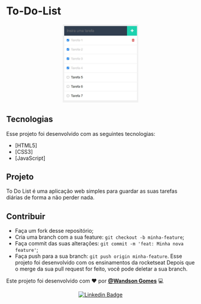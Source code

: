 <h1><strog>To-Do-List</strog></h1>

<p align="center">
  <img alt="To-Do-List" src="to-do-list.jpg" width="40%">
</p>

## Tecnologias

Esse projeto foi desenvolvido com as seguintes tecnologias:

- [HTML5]
- [CSS3]
- [JavaScript]

## Projeto

To Do List é uma aplicação web simples para guardar as suas tarefas diárias de forma a não perder nada.

## Contribuir

- Faça um fork desse repositório;
- Cria uma branch com a sua feature: `git checkout -b minha-feature`;
- Faça commit das suas alterações: `git commit -m 'feat: Minha nova feature'`;
- Faça push para a sua branch: `git push origin minha-feature`.
Esse projeto foi desenvolvido com os ensinamentos da rocketseat
Depois que o merge da sua pull request for feito, você pode deletar a sua branch.

Este projeto foi desenvolvido com ❤️ por **[@Wandson Gomes](https://www.linkedin.com/in/wandsony/)** 💻

<div align="center">

   [![Linkedin Badge](https://img.shields.io/badge/-Wandson%20Gomes-292929?style=flat-square&logo=Linkedin&logoColor=white&link=https://www.linkedin.com/in/wandsony/)](https://www.linkedin.com/in/wandsony/)

   </div>
